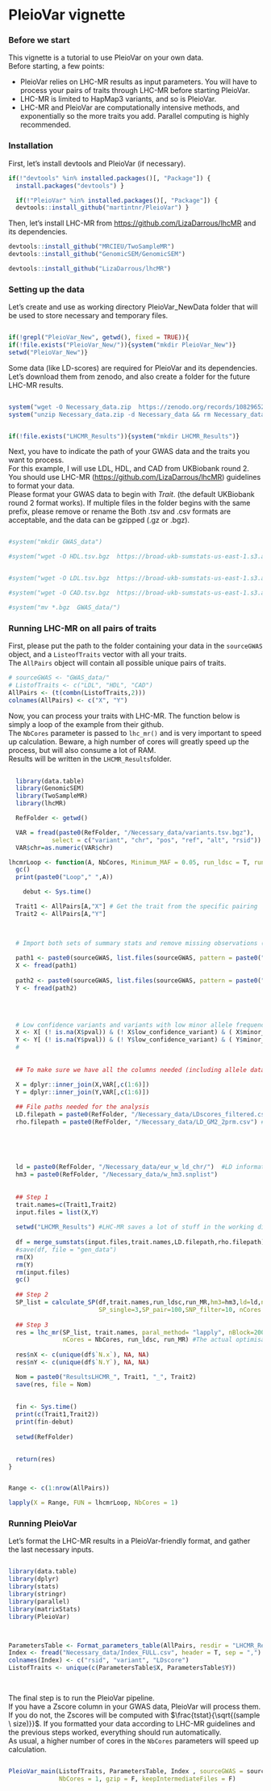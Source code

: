 PleioVar vignette
================

### Before we start

This vignette is a tutorial to use PleioVar on your own data.  
Before starting, a few points:

- PleioVar relies on LHC-MR results as input parameters. You will have
  to process your pairs of traits through LHC-MR before starting
  PleioVar.  
- LHC-MR is limited to HapMap3 variants, and so is PleioVar.
- LHC-MR and PleioVar are computationally intensive methods, and
  exponentially so the more traits you add. Parallel computing is highly
  recommended.  

### Installation

First, let’s install devtools and PleioVar (if necessary).

``` r
if(!"devtools" %in% installed.packages()[, "Package"]) {
  install.packages("devtools") }

  if(!"PleioVar" %in% installed.packages()[, "Package"]) {
  devtools::install_github("martintnr/PleioVar") }
```

Then, let’s install LHC-MR from <https://github.com/LizaDarrous/lhcMR>
and its dependencies.

``` r
devtools::install_github("MRCIEU/TwoSampleMR")
devtools::install_github("GenomicSEM/GenomicSEM")

devtools::install_github("LizaDarrous/lhcMR")
```

### Setting up the data

Let’s create and use as working directory PleioVar_NewData folder that
will be used to store necessary and temporary files.

``` r

if(!grepl("PleioVar_New", getwd(), fixed = TRUE)){
if(!file.exists("PleioVar_New/")){system("mkdir PleioVar_New")}
setwd("PleioVar_New")}
```

Some data (like LD-scores) are required for PleioVar and its
dependencies. Let’s download them from zenodo, and also create a folder
for the future LHC-MR results.

``` r

system("wget -O Necessary_data.zip  https://zenodo.org/records/10829652/files/Necessary_data.zip?download=1")
system("unzip Necessary_data.zip -d Necessary_data && rm Necessary_data.zip")


if(!file.exists("LHCMR_Results")){system("mkdir LHCMR_Results")}
```

Next, you have to indicate the path of your GWAS data and the traits you
want to process.  
For this example, I will use LDL, HDL, and CAD from UKBiobank round 2.  
You should use LHC-MR (<https://github.com/LizaDarrous/lhcMR>)
guidelines to format your data.  
Please format your GWAS data to begin with *Trait*. (the default
UKBiobank round 2 format works). If multiple files in the folder begins
with the same prefix, please remove or rename the Both .tsv and .csv
formats are acceptable, and the data can be gzipped (.gz or .bgz).

``` r

#system("mkdir GWAS_data")

#system("wget -O HDL.tsv.bgz  https://broad-ukb-sumstats-us-east-1.s3.amazonaws.com/round2/additive-tsvs/30760_irnt.gwas.imputed_v3.both_sexes.varorder.tsv.bgz")


#system("wget -O LDL.tsv.bgz  https://broad-ukb-sumstats-us-east-1.s3.amazonaws.com/round2/additive-tsvs/30780_irnt.gwas.imputed_v3.both_sexes.varorder.tsv.bgz")

#system("wget -O CAD.tsv.bgz  https://broad-ukb-sumstats-us-east-1.s3.amazonaws.com/round2/additive-tsvs/I25.gwas.imputed_v3.both_sexes.tsv.bgz")

#system("mv *.bgz  GWAS_data/")
```

### Running LHC-MR on all pairs of traits

First, please put the path to the folder containing your data in the
`sourceGWAS` object, and a `ListeofTraits` vector with all your
traits.  
The `AllPairs` object will contain all possible unique pairs of traits.

``` r
# sourceGWAS <- "GWAS_data/"
# ListofTraits <- c("LDL", "HDL", "CAD")
AllPairs <- (t(combn(ListofTraits,2)))
colnames(AllPairs) <- c("X", "Y")
```

Now, you can process your traits with LHC-MR. The function below is
simply a loop of the example from their github.  
The `NbCores` parameter is passed to `lhc_mr()` and is very important to
speed up calculation. Beware, a high number of cores will greatly speed
up the process, but will also consume a lot of RAM.  
Results will be written in the `LHCMR_Results`folder.

``` r
  
  library(data.table)
  library(GenomicSEM)
  library(TwoSampleMR)
  library(lhcMR)

  RefFolder <- getwd()

  VAR = fread(paste0(RefFolder, "/Necessary_data/variants.tsv.bgz"),
            select = c("variant", "chr", "pos", "ref", "alt", "rsid"))
  VAR$chr=as.numeric(VAR$chr)

lhcmrLoop <- function(A, NbCores, Minimum_MAF = 0.05, run_ldsc = T, run_MR = T){
  gc()
  print(paste0("Loop"," ",A)) 

    debut <- Sys.time()

  Trait1 <- AllPairs[A,"X"] # Get the trait from the specific pairing
  Trait2 <- AllPairs[A,"Y"]

  

  # Import both sets of summary stats and remove missing observations (= variants with no calculable P-values)
  
  path1 <- paste0(sourceGWAS, list.files(sourceGWAS, pattern = paste0("^",Trait1,".csv")))
  X <- fread(path1)
 
  path2 <- paste0(sourceGWAS, list.files(sourceGWAS, pattern = paste0("^",Trait2,".csv")))
  Y <- fread(path2)
 


  
  # Low confidence variants and variants with low minor allele frequencies (MAF) are filtered out.
  X <- X[ (! is.na(X$pval)) & (! X$low_confidence_variant) & ( X$minor_AF > Minimum_MAF), ]
  Y <- Y[ (! is.na(Y$pval)) & (! Y$low_confidence_variant) & ( Y$minor_AF > Minimum_MAF), ] 
  #
  
  
  ## To make sure we have all the columns needed (including allele data), we merge with Neale-provided variants file

  X = dplyr::inner_join(X,VAR[,c(1:6)])
  Y = dplyr::inner_join(Y,VAR[,c(1:6)])
  
  ## File paths needed for the analysis
  LD.filepath = paste0(RefFolder, "/Necessary_data/LDscores_filtered.csv") # LD scores
  rho.filepath = paste0(RefFolder, "/Necessary_data/LD_GM2_2prm.csv") # local/SNP-specific LD scores
  
  
  
  
  
  ld = paste0(RefFolder, "/Necessary_data/eur_w_ld_chr/")  #LD information
  hm3 = paste0(RefFolder, "/Necessary_data/w_hm3.snplist")
  
 
  ## Step 1
  trait.names=c(Trait1,Trait2)
  input.files = list(X,Y)
  
  setwd("LHCMR_Results") #LHC-MR saves a lot of stuff in the working directory
  
  df = merge_sumstats(input.files,trait.names,LD.filepath,rho.filepath) #code from LHCMR
  #save(df, file = "gen_data")
  rm(X)
  rm(Y)
  rm(input.files)
  gc()
  
  ## Step 2
  SP_list = calculate_SP(df,trait.names,run_ldsc,run_MR,hm3=hm3,ld=ld,nStep = 2,
                         SP_single=3,SP_pair=100,SNP_filter=10, nCores = NbCores) #Calculating the starting points
  
  ## Step 3
  res = lhc_mr(SP_list, trait.names, paral_method= "lapply", nBlock=200, 
               nCores = NbCores, run_ldsc, run_MR) #The actual optimisation
  
  res$nX <- c(unique(df$`N.x`), NA, NA)
  res$nY <- c(unique(df$`N.Y`), NA, NA)

  Nom = paste0("ResultsLHCMR_", Trait1, "_", Trait2)
  save(res, file = Nom)
  
  
  fin <- Sys.time()
  print(c(Trait1,Trait2))
  print(fin-debut)
  
  setwd(RefFolder)

  
  return(res)
}


Range <- c(1:nrow(AllPairs))  

lapply(X = Range, FUN = lhcmrLoop, NbCores = 1)
```

### Running PleioVar

Let’s format the LHC-MR results in a PleioVar-friendly format, and
gather the last necessary inputs.

``` r

library(data.table)
library(dplyr)
library(stats)
library(stringr)
library(parallel)
library(matrixStats)
library(PleioVar)



ParametersTable <- Format_parameters_table(AllPairs, resdir = "LHCMR_Results")
Index <- fread("Necessary_data/Index_FULL.csv", header = T, sep = ",")
colnames(Index) <- c("rsid", "variant", "LDscore")
ListofTraits <- unique(c(ParametersTable$X, ParametersTable$Y))

  
```

The final step is to run the PleioVar pipeline.  
If you have a Zscore column in your GWAS data, PleioVar will process
them.  
If you do not, the Zscores will be computed with
$\frac{tstat}{\sqrt{(sample \ size)}}$. If you formatted your data
according to LHC-MR guidelines and the previous steps worked, everything
should run automatically.  
As usual, a higher number of cores in the `NbCores` parameters will
speed up calculation.

``` r

PleioVar_main(ListofTraits, ParametersTable, Index , sourceGWAS = sourceGWAS,
              NbCores = 1, gzip = F, keepIntermediateFiles = F)
```
